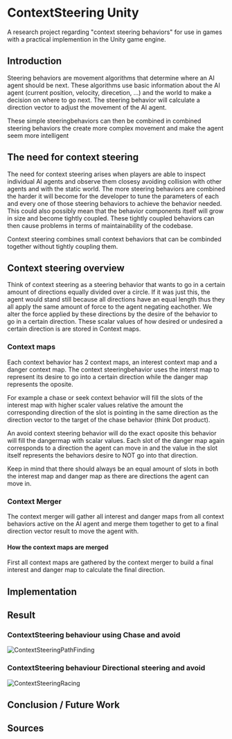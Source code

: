 # ContextSteering Unity
A research project regarding "context steering behaviors" for use in games with a practical implemention in the Unity game engine.

## Introduction
Steering behaviors are movement algorithms that determine where an AI agent should be next.
These algorithms use basic information about the AI agent (current position, velocity, direcetion, ...) and the world to make a decision on where to go next.
The steering behavior will calculate a direction vector to adjust the movement of the AI agent.

These simple steeringbehaviors can then be combined in combined steering behaviors the create more complex movement and make the agent seem more intelligent

## The need for context steering
The need for context steering arises when players are able to inspect individual AI agents and observe them closesy avoiding collision with other agents and with the static world. The more steering behaviors are combined the harder it will become for the developer to tune the parameters of each and every one of those steering behaviors to achieve the behavior needed. This could also possibly mean that the behavior components itself will grow in size and become tightly coupled. These tightly coupled behaviors can then cause problems in terms of maintainability of the codebase.

Context steering combines small context behaviors that can be combinded together without tightly coupling them.
## Context steering overview
Think of context steering as a steering behavior that wants to go in a certain amount of directions equally divided over a circle.
If it was just this, the agent would stand still because all directions have an equal length thus they all apply the same amount of force to the agent negating eachother. We alter the force applied by these directions by the desire of the behavior to go in a certain direction. 
These scalar values of how desired or undesired a certain direction is are stored in Context maps.

### Context maps
Each context behavior has 2 context maps, an interest context map and a danger context map. The context steeringbehavior uses the interst map to represent its desire to go into a certain direction while the danger map represents the oposite.

For example a chase or seek context behavior will fill the slots of the interest map with higher scaler values relative the amount the corresponding direction of the slot is pointing in the same direction as the direction vector to the target of the chase behavior (think Dot product).

An avoid context steering behavior will do the exact oposite this behavior will fill the dangermap with scalar values.
Each slot of the danger map again corresponds to a direction the agent can move in and the value in the slot itself represents the behaviors desire to NOT go into that direction.

Keep in mind that there should always be an equal amount of slots in both the interest map and danger map as there are directions the agent can move in.

### Context Merger
The context merger will gather all interest and danger maps from all context behaviors active on the AI agent and merge them together to get to a final direction vector result to move the agent with.

#### How the context maps are merged

First all context maps are gathered by the context merger to build a final interest and danger map to calculate the final direction.

## Implementation

## Result
### ContextSteering behaviour using Chase and avoid
![ContextSteeringPathFinding](https://user-images.githubusercontent.com/41028126/151200242-e4261247-d152-46fb-8299-14b755f4c060.gif)

### ContextSteering behaviour Directional steering and avoid
![ContextSteeringRacing](https://user-images.githubusercontent.com/41028126/151201575-8f0ae3fe-27a4-4245-b2f1-cb11f022bc0a.gif)

## Conclusion / Future Work

## Sources
